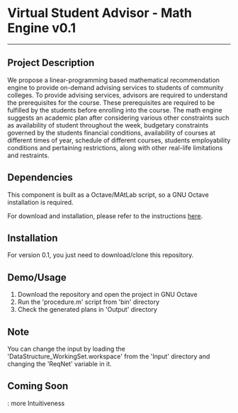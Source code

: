 # Virtual Student Advisor - Math Engine v0.1
***
## Project Description
We propose a linear-programming based mathematical recommendation engine to provide on-demand advising services to students of community colleges. To provide advising services, advisors are required to understand the prerequisites for the course. These prerequisites are required to be fulfilled by the students before enrolling into the course. The math engine suggests an academic plan after considering various other constraints such as availability of student throughout the week, budgetary constraints governed by the students financial conditions, availability of courses at different times of year, schedule of different courses, students employability conditions and pertaining restrictions, along with other real-life limitations and restraints.

## Dependencies
This component is built as a Octave/MAtLab script, so a GNU Octave installation is required.

For download and installation, please refer to the instructions [here](https://www.gnu.org/software/octave/download.html).

## Installation
For version 0.1, you just need to download/clone this repository.

## Demo/Usage
  1. Download the repository and open the project in GNU Octave
  2. Run the 'procedure.m' script from 'bin' directory
  3. Check the generated plans in 'Output' directory

## Note
You can change the input by loading the 'DataStructure_WorkingSet.workspace' from the 'Input' directory and changing the 'ReqNet' variable in it.

## Coming Soon
  : more Intuitiveness
